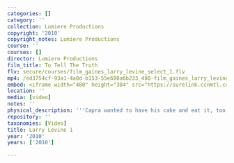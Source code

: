 ```yaml
---
categories: []
category: ''
collection: Lumiere Productions
copyright: '2010'
copyright_notes: Lumiere Productions
course: ''
courses: []
director: Lumiere Productions
film_title: To Tell The Truth
flv: secure/courses/film_gaines_larry_levine_select_1.flv
mp4: /ed3754cf-93a1-4a0d-b153-55e680a6b233_480-film_gaines_larry_levine_select_1.mp4
embed: <iframe width="480" height="384" src="https://surelink.ccnmtl.columbia.edu/video/?player=mp4_secure_stream&file=/ed3754cf-93a1-4a0d-b153-55e680a6b233_480-film_gaines_larry_levine_select_1.mp4&width=480&height=360&poster=https://d369ay3g98xik5.cloudfront.net/thumbs/2016/11/17/ed3754cf-93a1-4a0d-b153-55e680a6b233-00006.jpg&authtype=wind"></iframe>
location: ''
media: [video]
notes: ''
physical_description: '''Capra wanted to have his cake and eat it, too.'''
repository: ''
taxonomies: [Video]
title: Larry Levine 1
year: '2010'
years: ['2010']

---
```

